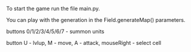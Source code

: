 To start the game run the file main.py.

You can play with the generation in the Field.generateMap() parameters.

buttons 0/1/2/3/4/5/6/7 - summon units

button U - lvlup, M - move, A - attack, mouseRight - select cell 
